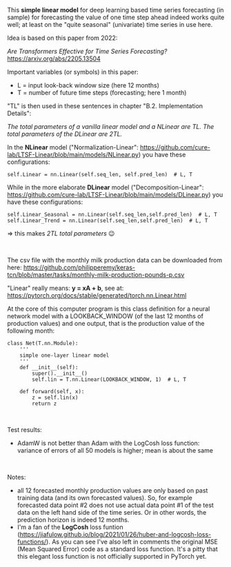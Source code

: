 This **simple linear model** for deep learning based time series forecasting (in sample) for forecasting the value of one time step ahead indeed works quite well; at least on the "quite seasonal" (univariate) time series in use here.

Idea is based on this paper from 2022:

*Are Transformers Effective for Time Series Forecasting?* https://arxiv.org/abs/2205.13504

Important variables (or symbols) in this paper:
* L = input look-back window size (here 12 months)
* T = number of future time steps (forecasting; here 1 month)

"TL" is then used in these sentences in chapter "B.2. Implementation Details":

*The total parameters of a vanilla linear model and a NLinear are TL. The total parameters of the DLinear are 2TL.*

In the **NLinear** model ("Normalization-Linear": https://github.com/cure-lab/LTSF-Linear/blob/main/models/NLinear.py) you have these configurations:
```
self.Linear = nn.Linear(self.seq_len, self.pred_len)  # L, T
```

While in the more elaborate **DLinear** model ("Decomposition-Linear": https://github.com/cure-lab/LTSF-Linear/blob/main/models/DLinear.py) you have these configurations:
```
self.Linear_Seasonal = nn.Linear(self.seq_len,self.pred_len)  # L, T
self.Linear_Trend = nn.Linear(self.seq_len,self.pred_len)  # L, T
```
=> this makes *2TL total parameters* :wink:

<br/>

The csv file with the monthly milk production data can be downloaded from here: https://github.com/philipperemy/keras-tcn/blob/master/tasks/monthly-milk-production-pounds-p.csv

"Linear" really means: **y = xA + b**, see at: https://pytorch.org/docs/stable/generated/torch.nn.Linear.html

At the core of this computer program is this class definition for a neural network model with a LOOKBACK_WINDOW (of the last 12 months of production values) and one output, that is the production value of the following month:

```
class Net(T.nn.Module):
    '''
    simple one-layer linear model
    '''
    def __init__(self):
        super().__init__()
        self.lin = T.nn.Linear(LOOKBACK_WINDOW, 1)  # L, T

    def forward(self, x):
        z = self.lin(x)
        return z
```

<br/>

Test results:
* AdamW is not better than Adam with the LogCosh loss function: variance of errors of all 50 models is higher; mean is about the same

<br/>

Notes:
* all 12 forecasted monthly production values are only based on past training data (and its own forecasted values). So, for example forecasted data point #2 does not use actual data point #1 of the test data on the left hand side of the time series. Or in other words, the prediction horizon is indeed 12 months.
* I'm a fan of the **LogCosh** loss funtion (https://jiafulow.github.io/blog/2021/01/26/huber-and-logcosh-loss-functions/). As you can see I've also left in comments the original MSE (Mean Squared Error) code as a standard loss function. It's a pitty that this elegant loss function is not officially supported in PyTorch yet.
